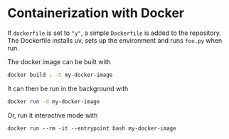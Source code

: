 # Containerization with Docker

If `dockerfile` is set to `"y"`, a simple `Dockerfile` is added to the
repository. The Dockerfile installs uv, sets up the environment and runs
`foo.py` when run.

The docker image can be built with

```bash
docker build . -t my-docker-image
```

It can then be run in the background with

```bash
docker run -d my-docker-image
```

Or, run it interactive mode with

```
docker run --rm -it --entrypoint bash my-docker-image
```
